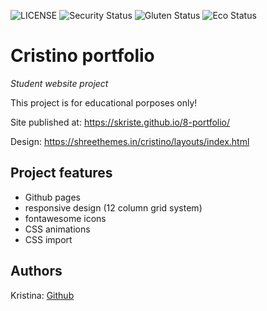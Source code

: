 ![LICENSE](https://img.shields.io/badge/license-MIT-blue.svg?style=flat-square)
![Security Status](https://img.shields.io/security-headers?label=Security&url=https%3A%2F%2Fgithub.com&style=flat-square)
![Gluten Status](https://img.shields.io/badge/Gluten-Free-green.svg)
![Eco Status](https://img.shields.io/badge/ECO-Friendly-green.svg)

# Cristino portfolio

_Student website project_

This project is for educational porposes only!

Site published at: https://skriste.github.io/8-portfolio/

Design: https://shreethemes.in/cristino/layouts/index.html

## Project features

-   Github pages
-   responsive design (12 column grid system)
-   fontawesome icons
-   CSS animations
-   CSS import

## Authors

Kristina: [Github](https://github.com/Skriste?tab=repositories)